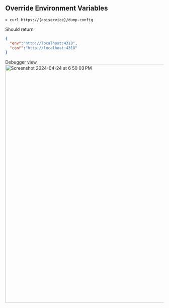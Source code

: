 ## Override Environment Variables

```shell
> curl https://{apiservice}/dump-config
```

Should return

```json
{
  "env":"http://localhost:4318",
  "conf":"http://localhost:4318"
}
```

Debugger view
<img width="756" alt="Screenshot 2024-04-24 at 6 50 03 PM" src="https://github.com/cecilphillip/aspire-env-issue/assets/350882/050145d0-c994-4e74-b650-e43c0b7f18c2">
